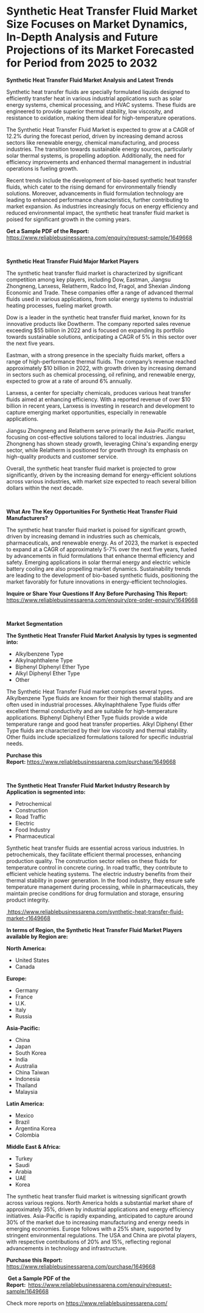 <p><h1>Synthetic Heat Transfer Fluid Market Size Focuses on Market Dynamics, In-Depth Analysis and Future Projections of its Market Forecasted for Period from 2025 to 2032</h1></p><p><strong>Synthetic Heat Transfer Fluid Market Analysis and Latest Trends</strong></p>
<p><p>Synthetic heat transfer fluids are specially formulated liquids designed to efficiently transfer heat in various industrial applications such as solar energy systems, chemical processing, and HVAC systems. These fluids are engineered to provide superior thermal stability, low viscosity, and resistance to oxidation, making them ideal for high-temperature operations.</p><p>The Synthetic Heat Transfer Fluid Market is expected to grow at a CAGR of 12.2% during the forecast period, driven by increasing demand across sectors like renewable energy, chemical manufacturing, and process industries. The transition towards sustainable energy sources, particularly solar thermal systems, is propelling adoption. Additionally, the need for efficiency improvements and enhanced thermal management in industrial operations is fueling growth. </p><p>Recent trends include the development of bio-based synthetic heat transfer fluids, which cater to the rising demand for environmentally friendly solutions. Moreover, advancements in fluid formulation technology are leading to enhanced performance characteristics, further contributing to market expansion. As industries increasingly focus on energy efficiency and reduced environmental impact, the synthetic heat transfer fluid market is poised for significant growth in the coming years.</p></p>
<p><strong>Get a Sample PDF of the Report:&nbsp;</strong> <a href="https://www.reliablebusinessarena.com/enquiry/request-sample/1649668?utm_campaign=2189&utm_medium=2&utm_source=Github&utm_content=ia&utm_term=01042025&utm_id=synthetic-heat-transfer-fluid">https://www.reliablebusinessarena.com/enquiry/request-sample/1649668</a></p>
<p>&nbsp;</p>
<p><strong>Synthetic Heat Transfer Fluid Major Market Players</strong></p>
<p><p>The synthetic heat transfer fluid market is characterized by significant competition among key players, including Dow, Eastman, Jiangsu Zhongneng, Lanxess, Relatherm, Radco Ind, Fragol, and Shexian Jindong Economic and Trade. These companies offer a range of advanced thermal fluids used in various applications, from solar energy systems to industrial heating processes, fueling market growth.</p><p>Dow is a leader in the synthetic heat transfer fluid market, known for its innovative products like Dowtherm. The company reported sales revenue exceeding $55 billion in 2022 and is focused on expanding its portfolio towards sustainable solutions, anticipating a CAGR of 5% in this sector over the next five years.</p><p>Eastman, with a strong presence in the specialty fluids market, offers a range of high-performance thermal fluids. The company’s revenue reached approximately $10 billion in 2022, with growth driven by increasing demand in sectors such as chemical processing, oil refining, and renewable energy, expected to grow at a rate of around 6% annually.</p><p>Lanxess, a center for specialty chemicals, produces various heat transfer fluids aimed at enhancing efficiency. With a reported revenue of over $10 billion in recent years, Lanxess is investing in research and development to capture emerging market opportunities, especially in renewable applications.</p><p>Jiangsu Zhongneng and Relatherm serve primarily the Asia-Pacific market, focusing on cost-effective solutions tailored to local industries. Jiangsu Zhongneng has shown steady growth, leveraging China's expanding energy sector, while Relatherm is positioned for growth through its emphasis on high-quality products and customer service.</p><p>Overall, the synthetic heat transfer fluid market is projected to grow significantly, driven by the increasing demand for energy-efficient solutions across various industries, with market size expected to reach several billion dollars within the next decade.</p></p>
<p>&nbsp;</p>
<p><strong>What Are The Key Opportunities For Synthetic Heat Transfer Fluid Manufacturers?</strong></p>
<p><p>The synthetic heat transfer fluid market is poised for significant growth, driven by increasing demand in industries such as chemicals, pharmaceuticals, and renewable energy. As of 2023, the market is expected to expand at a CAGR of approximately 5-7% over the next five years, fueled by advancements in fluid formulations that enhance thermal efficiency and safety. Emerging applications in solar thermal energy and electric vehicle battery cooling are also propelling market dynamics. Sustainability trends are leading to the development of bio-based synthetic fluids, positioning the market favorably for future innovations in energy-efficient technologies.</p></p>
<p><strong>Inquire or Share Your Questions If Any Before Purchasing This Report:</strong> <a href="https://www.reliablebusinessarena.com/enquiry/pre-order-enquiry/1649668?utm_campaign=2189&utm_medium=2&utm_source=Github&utm_content=ia&utm_term=01042025&utm_id=synthetic-heat-transfer-fluid">https://www.reliablebusinessarena.com/enquiry/pre-order-enquiry/1649668</a></p>
<p>&nbsp;</p>
<p><strong>Market Segmentation</strong></p>
<p><strong>The Synthetic Heat Transfer Fluid Market Analysis by types is segmented into:</strong></p>
<p><ul><li>Alkylbenzene Type</li><li>Alkylnaphthalene Type</li><li>Biphenyl Diphenyl Ether Type</li><li>Alkyl Diphenyl Ether Type</li><li>Other</li></ul></p>
<p><p>The Synthetic Heat Transfer Fluid market comprises several types. Alkylbenzene Type fluids are known for their high thermal stability and are often used in industrial processes. Alkylnaphthalene Type fluids offer excellent thermal conductivity and are suitable for high-temperature applications. Biphenyl Diphenyl Ether Type fluids provide a wide temperature range and good heat transfer properties. Alkyl Diphenyl Ether Type fluids are characterized by their low viscosity and thermal stability. Other fluids include specialized formulations tailored for specific industrial needs.</p></p>
<p><strong>Purchase this Report:&nbsp;</strong><a href="https://www.reliablebusinessarena.com/purchase/1649668?utm_campaign=2189&utm_medium=2&utm_source=Github&utm_content=ia&utm_term=01042025&utm_id=synthetic-heat-transfer-fluid">https://www.reliablebusinessarena.com/purchase/1649668</a></p>
<p>&nbsp;</p>
<p><strong>The Synthetic Heat Transfer Fluid Market Industry Research by Application is segmented into:</strong></p>
<p><ul><li>Petrochemical</li><li>Construction</li><li>Road Traffic</li><li>Electric</li><li>Food Industry</li><li>Pharmaceutical</li></ul></p>
<p><p>Synthetic heat transfer fluids are essential across various industries. In petrochemicals, they facilitate efficient thermal processes, enhancing production quality. The construction sector relies on these fluids for temperature control in concrete curing. In road traffic, they contribute to efficient vehicle heating systems. The electric industry benefits from their thermal stability in power generation. In the food industry, they ensure safe temperature management during processing, while in pharmaceuticals, they maintain precise conditions for drug formulation and storage, ensuring product integrity.</p></p>
<p><a href="https://www.reliablebusinessarena.com/synthetic-heat-transfer-fluid-market-r1649668?utm_campaign=2189&utm_medium=2&utm_source=Github&utm_content=ia&utm_term=01042025&utm_id=synthetic-heat-transfer-fluid">&nbsp;https://www.reliablebusinessarena.com/synthetic-heat-transfer-fluid-market-r1649668</a></p>
<p><strong>In terms of Region, the Synthetic Heat Transfer Fluid Market Players available by Region are:</strong></p>
<p>
    <p> <strong> North America: </strong>
        <ul>
            <li>United States</li>
            <li>Canada</li>
        </ul>
        </p> 
    <p> <strong> Europe: </strong>
        <ul>
            <li>Germany</li>
            <li>France</li>
            <li>U.K.</li>
            <li>Italy</li>
            <li>Russia</li>
        </ul>
        </p> 
    <p> <strong> Asia-Pacific: </strong>
        <ul>
            <li>China</li>
            <li>Japan</li>
            <li>South Korea</li>
            <li>India</li>
            <li>Australia</li>
            <li>China Taiwan</li>
            <li>Indonesia</li>
            <li>Thailand</li>
            <li>Malaysia</li>
        </ul>
        </p> 
    <p> <strong> Latin America: </strong>
        <ul>
            <li>Mexico</li>
            <li>Brazil</li>
            <li>Argentina Korea</li>
            <li>Colombia</li>
        </ul>
        </p> 
    <p> <strong> Middle East & Africa: </strong>
        <ul>
            <li>Turkey</li>
            <li>Saudi</li>
            <li>Arabia</li>
            <li>UAE</li>
            <li>Korea</li>
        </ul>
    </p>
    </p>
<p><p>The synthetic heat transfer fluid market is witnessing significant growth across various regions. North America holds a substantial market share of approximately 35%, driven by industrial applications and energy efficiency initiatives. Asia-Pacific is rapidly expanding, anticipated to capture around 30% of the market due to increasing manufacturing and energy needs in emerging economies. Europe follows with a 25% share, supported by stringent environmental regulations. The USA and China are pivotal players, with respective contributions of 20% and 15%, reflecting regional advancements in technology and infrastructure.</p></p>
<p><strong>Purchase this Report: </strong><a href="https://www.reliablebusinessarena.com/purchase/1649668?utm_campaign=2189&utm_medium=2&utm_source=Github&utm_content=ia&utm_term=01042025&utm_id=synthetic-heat-transfer-fluid">https://www.reliablebusinessarena.com/purchase/1649668</a></p>
<p>&nbsp;<strong>Get a Sample PDF of the Report:&nbsp;&nbsp;</strong><a href="https://www.reliablebusinessarena.com/enquiry/request-sample/1649668?utm_campaign=2189&utm_medium=2&utm_source=Github&utm_content=ia&utm_term=01042025&utm_id=synthetic-heat-transfer-fluid">https://www.reliablebusinessarena.com/enquiry/request-sample/1649668</a></p>
<p><strong></strong></p>
<p>Check more reports on <a href="https://www.reliablebusinessarena.com/?utm_campaign=2189&utm_medium=2&utm_source=Github&utm_content=ia&utm_term=01042025&utm_id=synthetic-heat-transfer-fluid">https://www.reliablebusinessarena.com/</a></p>